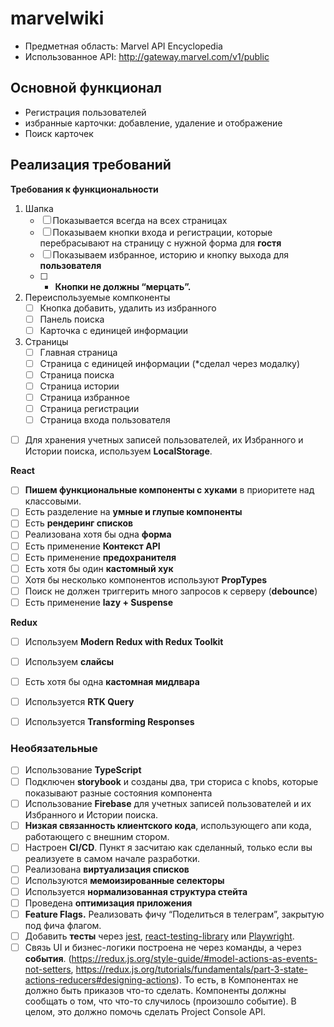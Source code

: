 # marvelwiki

- Предметная область: Marvel API Encyclopedia
- Использованное API: http://gateway.marvel.com/v1/public
<h2>Основной функционал</h2>

- Регистрация пользователей
- избранные карточки: добавление, удаление и отображение
- Поиск карточек

<h2>Реализация требований</h2>

**Требования к функциональности**

  1. Шапка
     - [ ] Показывается всегда на всех страницах
     - [ ] Показываем кнопки входа и регистрации, которые перебрасывают на страницу с нужной форма для **гостя**
     - [ ] Показываем избранное, историю и кнопку выхода для **пользователя**
     - [ ] - **Кнопки не должны “мерцать”.**
        
  3. Переиспользуемые компконенты
     - [ ] Кнопка добавить, удалить из избранного
     - [ ] Панель поиска
     - [ ] Карточка с единицей информации

  4. Страницы
     - [ ] Главная страница
     - [ ] Страница с единицей информации (*сделал через модалку)
     - [ ] Страница поиска
     - [ ] Страница истории
     - [ ] Страница избранное
     - [ ] Страница регистрации
     - [ ] Страница входа пользователя

  - [ ]  Для хранения учетных записей пользователей, их Избранного и Истории поиска, используем **LocalStorage**.
  

**React**

- [ ]  **Пишем функциональные компоненты c хуками** в приоритете над классовыми.
- [ ]  Есть разделение на **умные и глупые компоненты**
- [ ]  Есть **рендеринг списков** 
- [ ]  Реализована хотя бы одна **форма**
- [ ]  Есть применение **Контекст API**
- [ ]  Есть применение **предохранителя**
- [ ]  Есть хотя бы один **кастомный хук**
- [ ]  Хотя бы несколько компонентов используют **PropTypes**
- [ ]  Поиск не должен триггерить много запросов к серверу (**debounce**)
- [ ]  Есть применение **lazy + Suspense**

**Redux**

- [ ]  Используем **Modern Redux with Redux Toolkit**
- [ ]  Используем **слайсы**
- [ ]  Есть хотя бы одна **кастомная мидлвара**
- [ ]  Используется **RTK Query**
- [ ]  Используется **Transforming Responses**



<h3>Необязательные</h3>

- [ ]  Использование **TypeScript**
- [ ]  Подключен **storybook** и созданы два, три сториса с knobs, которые показывают разные состояния компонента
- [ ]  Использование **Firebase** для учетных записей пользователей и их Избранного и Истории поиска.
- [ ] **Низкая связанность клиентского кода**, использующего апи кода, работающего с внешним стором.
- [ ]  Настроен **CI/CD**. Пункт я засчитаю как сделанный, только если вы реализуете в самом начале разработки.
- [ ]  Реализована **виртуализация списков**
- [ ]  Используются **мемоизированные селекторы**
- [ ]  Используется **нормализованная структура стейта**
- [ ]  Проведена **оптимизация приложения**
- [ ]  **Feature Flags.** Реализовать фичу “Поделиться в телеграм”, закрытую под фича флагом.
- [ ]  Добавить **тесты** через [jest](https://jestjs.io/ru/), [react-testing-library](https://testing-library.com/docs/react-testing-library/intro/) или [Playwright](https://playwright.dev/).
- [ ]  Связь UI и бизнес-логики построена не через команды, а через **события**. (https://redux.js.org/style-guide/#model-actions-as-events-not-setters, https://redux.js.org/tutorials/fundamentals/part-3-state-actions-reducers#designing-actions). То есть, в Компонентах не должно быть приказов что-то сделать. Компоненты должны сообщать о том, что что-то случилось (произошло событие). В целом, это должно помочь сделать Project Console API.
